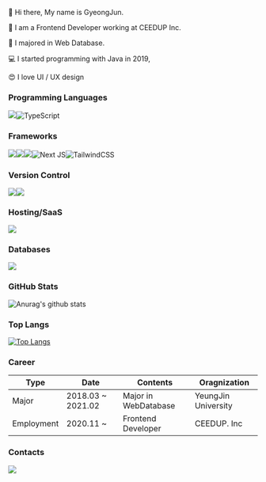 
:wave: Hi there, My name is GyeongJun.

:office: I am a Frontend Developer working at CEEDUP Inc. 

:ledger: I majored in Web Database. 

:computer: I started programming with Java in 2019, 

:heart_eyes: I love UI / UX design

### Programming Languages
<img src="https://img.shields.io/badge/javascript%20-%23323330.svg?&style=for-the-badge&logo=javascript&logoColor=%23F7DF1E"/>![TypeScript](https://img.shields.io/badge/typescript-%23007ACC.svg?style=for-the-badge&logo=typescript&logoColor=white)

### Frameworks
<img src="https://img.shields.io/badge/react%20-%2320232a.svg?&style=for-the-badge&logo=react&logoColor=%2361DAFB"/><img src="https://img.shields.io/badge/redux%20-%23593d88.svg?&style=for-the-badge&logo=redux&logoColor=white"/><img src="https://img.shields.io/badge/SASS%20-hotpink.svg?&style=for-the-badge&logo=SASS&logoColor=white"/>![Next JS](https://img.shields.io/badge/Next-black?style=for-the-badge&logo=next.js&logoColor=white)![TailwindCSS](https://img.shields.io/badge/tailwindcss-%2338B2AC.svg?style=for-the-badge&logo=tailwind-css&logoColor=white)

### Version Control
<img src="https://img.shields.io/badge/git%20-%23F05033.svg?&style=for-the-badge&logo=git&logoColor=white"/><img src="https://img.shields.io/badge/github%20-%23121011.svg?&style=for-the-badge&logo=github&logoColor=white"/>

### Hosting/SaaS
<img src="https://img.shields.io/badge/firebase%20-%23039BE5.svg?&style=for-the-badge&logo=firebase"/>

### Databases
<img src="https://img.shields.io/badge/firebase%20-%23039BE5.svg?&style=for-the-badge&logo=firebase"/>

### GitHub Stats
![Anurag's github stats](https://github-readme-stats.vercel.app/api?username=cockyb&show_icons=true)

### Top Langs
[![Top Langs](https://github-readme-stats.vercel.app/api/top-langs/?username=cockyb&langs_count=8)](https://github.com/anuraghazra/github-readme-stats) 
### Career
| Type       	| Date              	| Contents              	| Oragnization        	|
|------------	|-------------------	|-----------------------	|---------------------	|
| Major      	| 2018.03 ~ 2021.02 	| Major in WebDatabase  	| YeungJin University 	|
| Employment 	| 2020.11 ~         	| Frontend Developer    	| CEEDUP. Inc         	|

### Contacts
<img src="https://img.shields.io/badge/Gmail-D14836?style=for-the-badge&logo=gmail&logoColor=white"/>
